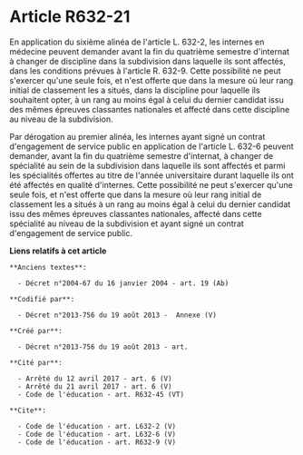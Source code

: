 # Article R632-21

En application du sixième alinéa de l'article L. 632-2, les internes en médecine peuvent demander avant la fin du quatrième
semestre d'internat à changer de discipline dans la subdivision dans laquelle ils sont affectés, dans les conditions prévues
à l'article R. 632-9. Cette possibilité ne peut s'exercer qu'une seule fois, et n'est offerte que dans la mesure où leur rang
initial de classement les a situés, dans la discipline pour laquelle ils souhaitent opter, à un rang au moins égal à celui du
dernier candidat issu des mêmes épreuves classantes nationales et affecté dans cette discipline au niveau de la subdivision. 

Par dérogation au premier alinéa, les internes ayant signé un contrat d'engagement de service public en application de
l'article L. 632-6 peuvent demander, avant la fin du quatrième semestre d'internat, à changer de spécialité au sein de la
subdivision dans laquelle ils sont affectés et parmi les spécialités offertes au titre de l'année universitaire durant
laquelle ils ont été affectés en qualité d'internes. Cette possibilité ne peut s'exercer qu'une seule fois, et n'est offerte
que dans la mesure où leur rang initial de classement les a situés à un rang au moins égal à celui du dernier candidat issu
des mêmes épreuves classantes nationales, affecté dans cette spécialité au niveau de la subdivision et ayant signé un contrat
d'engagement de service public.

**Liens relatifs à cet article**

	**Anciens textes**:

	  - Décret n°2004-67 du 16 janvier 2004 - art. 19 (Ab)

	**Codifié par**:

	  - Décret n°2013-756 du 19 août 2013 -  Annexe (V)

	**Créé par**:

	  - Décret n°2013-756 du 19 août 2013 - art.

	**Cité par**:

	  - Arrêté du 12 avril 2017 - art. 6 (V)
	  - Arrêté du 21 avril 2017 - art. 6 (V)
	  - Code de l'éducation - art. R632-45 (VT)

	**Cite**:

	  - Code de l'éducation - art. L632-2 (V)
	  - Code de l'éducation - art. L632-6 (V)
	  - Code de l'éducation - art. R632-9 (V)
